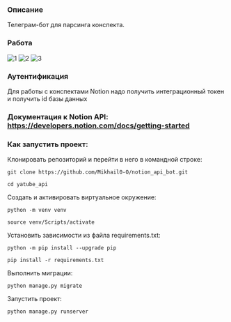 ### Описание
Телеграм-бот для парсинга конспекта.

### Работа
![1](https://github.com/Mikhail0-O/notion_api_bot/assets/156952363/3e5e6b01-a9f3-4b7c-acde-46e456883324)
![2](https://github.com/Mikhail0-O/notion_api_bot/assets/156952363/f0347fc2-40d6-4c79-9d98-ad790961a696)
![3](https://github.com/Mikhail0-O/notion_api_bot/assets/156952363/721e81e7-7282-44a9-a784-72ac4d38329a)

### Аутентификация
Для работы с конспектами Notion надо получить интеграционный токен и получить id базы данных

### Документация к Notion API: https://developers.notion.com/docs/getting-started


### Как запустить проект:
Клонировать репозиторий и перейти в него в командной строке:
```
git clone https://github.com/Mikhail0-O/notion_api_bot.git

cd yatube_api
```
Cоздать и активировать виртуальное окружение:
```
python -m venv venv

source venv/Scripts/activate
```
Установить зависимости из файла requirements.txt:
```
python -m pip install --upgrade pip

pip install -r requirements.txt
```
Выполнить миграции:
```
python manage.py migrate
```
Запустить проект:
```
python manage.py runserver
```
